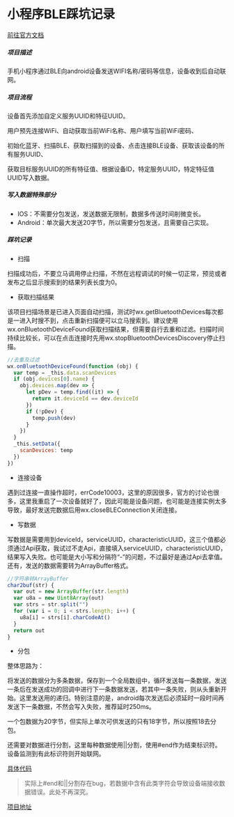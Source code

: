 # 小程序BLE踩坑记录
[前往官方文档](https://developers.weixin.qq.com/miniprogram/dev/api/bluetooth.html)

##### 项目描述

手机小程序通过BLE向android设备发送WIFI名称/密码等信息，设备收到后自动联网。

##### 项目流程

设备首先添加自定义服务UUID和特征UUID。

用户预先连接WiFi、自动获取当前WiFi名称、用户填写当前WiFi密码、

初始化蓝牙、扫描BLE、获取扫描到的设备、点击连接BLE设备、获取该设备的所有服务UUID、

获取目标服务UUID的所有特征值、根据设备ID，特定服务UUID，特定特征值UUID写入数据。

##### 写入数据特殊部分

* IOS：不需要分包发送，发送数据无限制，数据多传送时间削微变长。
* Android：单次最大发送20字节，所以需要分包发送，且需要自己实现。

##### 踩坑记录

* 扫描

扫描成功后，不要立马调用停止扫描，不然在远程调试的时候一切正常，预览或者发布之后显示搜索到的结果列表长度为0。

* 获取扫描结果

该项目扫描场景是已进入页面自动扫描，测试时wx.getBluetoothDevices每次都是一进入时搜不到，点击重新扫描便可以立马搜索到。建议使用wx.onBluetoothDeviceFound获取扫描结果，但需要自行去重和过滤。扫描时间持续比较长，可以在点击连接时先用wx.stopBluetoothDevicesDiscovery停止扫描。

~~~~js
//去重及过滤
wx.onBluetoothDeviceFound(function (obj) {
  var temp = _this.data.scanDevices
  if (obj.devices[0].name) {
    obj.devices.map(dev => {
      let pDev = temp.find((it) => {
        return it.deviceId == dev.deviceId
      })
      if (!pDev) {
        temp.push(dev)
      }
    })
  }
  _this.setData({
    scanDevices: temp
  })
})
~~~~

* 连接设备

遇到过连接一直操作超时，errCode10003，这里的原因很多，官方的讨论也很多，这里我重启了一次设备就好了，因此可能是设备问题，也可能是连接实例太多导致，最好发送完数据后用wx.closeBLEConnection关闭连接。

* 写数据

写数据是需要用到deviceId，serviceUUID，characteristicUUID，这三个值都必须通过Api获取，我试过不走Api，直接填入serviceUUID，characteristicUUID，结果写入失败。也可能是大小写和分隔符“-”的问题，不过最好是通过Api去拿值。还有，发送的数据需要转为ArrayBuffer格式。

~~~~js
//字符串转ArrayBuffer
char2buf(str) {
  var out = new ArrayBuffer(str.length)
  var u8a = new Uint8Array(out)
  var strs = str.split("")
  for (var i = 0; i < strs.length; i++) {
    u8a[i] = strs[i].charCodeAt()
  }
  return out
}
~~~~

* 分包

整体思路为：

将发送的数据分为多条数据，保存到一个全局数组中，循环发送每一条数据，发送一条后在发送成功的回调中进行下一条数据发送，若其中一条失败，则从头重新开始。这里发送用的递归。特别注意的是，android每次发送后必须延时一段时间再发送下一条数据，不然会写入失败，推荐延时250ms。

一个包数据为20字节，但实际上单次可供发送的只有18字节，所以按照18去分包。

还需要对数据进行分割，这里每种数据使用||分割，使用#end作为结束标识符。设备监测到有此标识符则开始联网。

[具体代码](https://github.com/Loren1994/wx-mini/blob/master/pages/bluetooth/bluetooth.js)

> 实际上#end和||分割存在bug，若数据中含有此类字符会导致设备端接收数据错误。此处不再深究。

[项目地址](https://github.com/Loren1994/wx-mini)